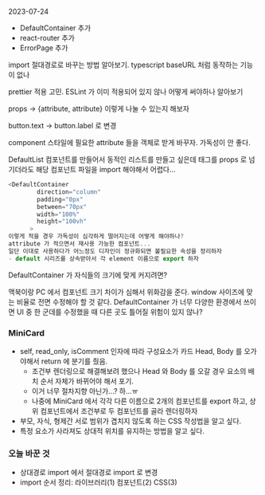 2023-07-24

- DefaultContainer 추가
- react-router 추가
- ErrorPage 추가

import 절대경로로 바꾸는 방법 알아보기.
typescript baseURL 처럼 동작하는 기능이 없나

prettier 적용 고민. ESLint 가 이미 적용되어 있지 않나 어떻게 써야하나 알아보기

props -> {attribute, attribute} 이렇게 나눌 수 있는지 해보자

button.text -> button.label 로 변경

component 스타일에 필요한 attribute 들을 객체로 받게 바꾸자. 가독성이 안 좋다.

DefaultList 컴포넌트를 만들어서 동적인 리스트를 만들고 싶은데 태그를 props 로 넘기더라도 해당 컴포넌트 파일을 import 해야해서 어렵다...

```javascript
<DefaultContainer
        direction="column"
        padding="0px"
        between="70px"
        width="100%"
        height="100vh"
      >
이렇게 적을 경우 가독성이 심각하게 떨어지는데 어떻게 해야하나?
attribute 가 적으면서 재사용 가능한 컴포넌트...
일단 이대로 사용하다가 어느정도 디자인이 정규화되면 불필요한 속성을 정리하자
- default 시리즈를 상속받아서 각 element 이름으로 export 하자
```

DefaultContainer 가 자식들의 크기에 맞게 커지려면?

맥북이랑 PC 에서 컴포넌트 크기 차이가 심해서 위화감을 준다. window 사이즈에 맞는 비율로 전면 수정해야 할 것 같다.
DefaultContainer 가 너무 다양한 환경에서 쓰이면 UI 중 한 군데를 수정했을 때 다른 곳도 틀어질 위험이 있지 않나?

### MiniCard
* self, read_only, isComment 인자에 따라 구성요소가 카드 Head, Body 를 오가야해서 return 에 분기를 줬음.
  * 조건부 렌더링으로 해결해보려 했으나 Head 와 Body 를 오갈 경우 요소의 배치 순서 자체가 바뀌어야 해서 포기.
  * 이거 너무 절차지향 아닌가...? 하...ㅠ
  * 나중에 MiniCard 에서 각각 다른 이름으로 2개의 컴포넌트를 export 하고, 상위 컴포넌트에서 조건부로 두 컴포넌트를 골라 렌더링하자
* 부모, 자식, 형제간 서로 범위가 겹치지 않도록 하는 CSS 작성법을 알고 싶다.
* 특정 요소가 사라져도 상대적 위치를 유지하는 방법을 알고 싶다.

### 오늘 바꾼 것
* 상대경로 import 에서 절대경로 import 로 변경
* import 순서 정리: 라이브러리(1) 컴포넌트(2) CSS(3)